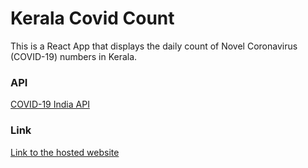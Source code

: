 # Kerala Covid Count

This is a React App that displays the daily count of Novel Coronavirus (COVID-19) numbers in Kerala.

### API
[COVID-19 India API](https://api.covid19india.org/)

### Link
[Link to the hosted website](https://kerala-covid-count.web.app/)